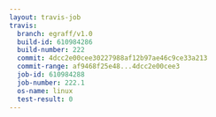 ```yaml
---
layout: travis-job
travis:
  branch: egraff/v1.0
  build-id: 610984286
  build-number: 222
  commit: 4dcc2e00cee30227988af12b97ae46c9ce33a213
  commit-range: af9468f25e48...4dcc2e00cee3
  job-id: 610984288
  job-number: 222.1
  os-name: linux
  test-result: 0
---
```

